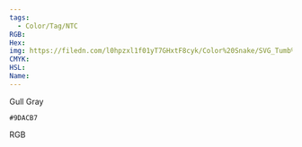 ```yaml
---
tags:
  - Color/Tag/NTC
RGB:
Hex:
img: https://filedn.com/l0hpzxl1f01yT7GHxtF8cyk/Color%20Snake/SVG_Tumb%20Mass%20No%20Name/9DACB7.svg
CMYK:
HSL:
Name:
---
```

Gull Gray
```palette
#9DACB7
```
RGB
